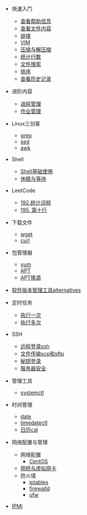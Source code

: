 * 快速入门
    * [查看帮助信息](/command-line-help.md)
    * [查看文件内容](/view-file-content.md)
    * [链接](/ln.md)
    * [VIM](/vim.md)
    * [压缩与解压缩](/tar.md)
    * [统计行数](/wc.md)
    * [文件搜索](/file-search.md)
    * [排序](/sort.md)
    * [查看历史记录](/history.md)
* 进阶内容
    * [进程管理](/process-management.md)
    * [作业管理](/job.md)
* Linux三剑客
    * [grep](/grep.md)
    * [sed](/sed.md)
    * [awk](/awk.md)
* Shell
    * [Shell基础使用](/shell.md)
    * [休眠与等待](/sleep-and-wait.md)
* LeetCode
    * [192.统计词频](/leetcode/word-frequency.md)
    * [195. 第十行](/leetcode/tenth-line.md)
* 下载文件
    * [wget](/wget.md)
    * [curl](/curl.md)
* 包管理器
    * [yum](/package/yum.md)
    * [APT](/package/apt.md)
    * [APT换源](/package/apt-sources.md)
* [软件版本管理工具alternatives](alternatives.md)
* 定时任务
    * [执行一次](/at.md)
    * [执行多次](/crontab.md)
* SSH
    * [远程登录ssh](/ssh/ssh.md)
    * [文件传输scp和sftp](/ssh/file-transfer.md)
    * [秘钥登录](/ssh/public-key-authentication.md)
    * [服务器安全](/linux-ssh-change-port-and-prohibit-password.md)
* 管理工具
    * [systemctl](/systemctl.md)
    
* 时间管理
    * [date](/time/date.md)
    * [timedatectl](/time/timedatectl.md)
    * [日历cal](/time/cal.md)
* 网络配置与管理
    * 网络配置
        * [CentOS](/centos-network-config.md)
    * [网桥与虚拟网卡](/bridge-and-vlan.md)   
    * 防火墙
        * [iptables](/firewall-iptables.md)
        * [firewalld](firewall-firewalld.md)
        * [ufw](/firewall-ufw.md)
* [IPMI](/ipmi.md)
